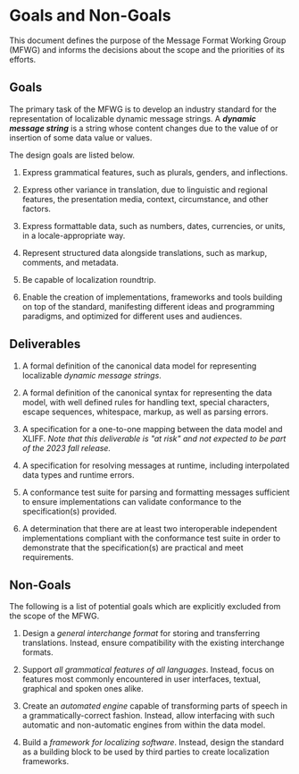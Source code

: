 # Goals and Non-Goals

This document defines the purpose of the Message Format Working Group (MFWG)
and informs the decisions about the scope and the priorities of its efforts.

## Goals

The primary task of the MFWG is to develop an industry standard for the
representation of localizable dynamic message strings. A ***dynamic message
string*** is a string whose content changes due to the value of or insertion
of some data value or values.

The design goals are listed below.

 1. Express grammatical features, such as plurals, genders, and inflections.

 2. Express other variance in translation, due to linguistic and regional
    features, the presentation media, context, circumstance, and other factors.

 3. Express formattable data, such as numbers, dates, currencies, or units, 
    in a locale-appropriate way.

 4. Represent structured data alongside translations, such as markup, comments,
    and metadata.

 5. Be capable of localization roundtrip.

 6. Enable the creation of implementations, frameworks and tools building on
    top of the standard, manifesting different ideas and programming paradigms,
    and optimized for different uses and audiences.


## Deliverables

 1. A formal definition of the canonical data model for representing
    localizable _dynamic message strings_.

 2. A formal definition of the canonical syntax for representing the data
    model, with well defined rules for handling text, special characters,
    escape sequences, whitespace, markup, as well as parsing errors.

 3. A specification for a one-to-one mapping between the data model and XLIFF.
    _Note that this deliverable is "at risk" and not expected to be part of the
    2023 fall release._

 4. A specification for resolving messages at runtime, including
    interpolated data types and runtime errors.

 5. A conformance test suite for parsing and formatting messages sufficient to
    ensure implementations can validate conformance to the specification(s) provided.

 6. A determination that there are at least two interoperable independent implementations
    compliant with the conformance test suite in order to demonstrate that the 
    specification(s) are practical and meet requirements.


## Non-Goals

The following is a list of potential goals which are explicitly excluded from
the scope of the MFWG.

 1. Design a _general interchange format_ for storing and transferring
    translations. Instead, ensure compatibility with the existing interchange
    formats.

 2. Support _all grammatical features of all languages_. Instead, focus on
    features most commonly encountered in user interfaces, textual, graphical
    and spoken ones alike.

 3. Create an _automated engine_ capable of transforming parts of speech in
    a grammatically-correct fashion. Instead, allow interfacing with such
    automatic and non-automatic engines from within the data model.

 4. Build a _framework for localizing software_. Instead, design the standard
    as a building block to be used by third parties to create localization
    frameworks.
